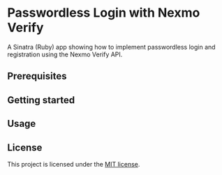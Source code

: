 # Passwordless Login with Nexmo Verify

A Sinatra (Ruby) app showing how to implement passwordless login and registration using the Nexmo Verify API.

## Prerequisites

## Getting started

## Usage

## License

This project is licensed under the [MIT license](LICENSE).
